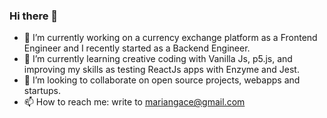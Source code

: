 ### Hi there 👋

<!--
**mariangace/mariangace** is a ✨ _special_ ✨ repository because its `README.md` (this file) appears on your GitHub profile.

Here are some ideas to get you started:

- 🔭 I’m currently working on ...
- 🌱 I’m currently learning ...
- 👯 I’m looking to collaborate on ...
- 🤔 I’m looking for help with ...
- 💬 Ask me about ...
- 📫 How to reach me: ...
- 😄 Pronouns: ...
- ⚡ Fun fact: ...
-->

- 🔭 I’m currently working on a currency exchange platform as a Frontend Engineer and I recently started as a Backend Engineer.
- 🌱 I’m currently learning creative coding with Vanilla Js, p5.js, and improving my skills as testing ReactJs apps with Enzyme and Jest.
- 👯 I’m looking to collaborate on open source projects, webapps and startups.
- 📫 How to reach me: write to mariangace@gmail.com
